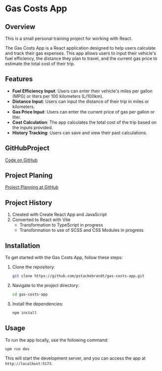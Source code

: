 # Gas Costs App

## Overview

This is a small personal training project for working with React.

The Gas Costs App is a React application designed to help users calculate and track their gas expenses. This app allows users to input their vehicle's fuel efficiency, the distance they plan to travel, and the current gas price to estimate the total cost of their trip.

## Features

- **Fuel Efficiency Input**: Users can enter their vehicle's miles per gallon (MPG) or liters per 100 kilometers (L/100km).
- **Distance Input**: Users can input the distance of their trip in miles or kilometers.
- **Gas Price Input**: Users can enter the current price of gas per gallon or liter.
- **Cost Calculation**: The app calculates the total cost of the trip based on the inputs provided.
- **History Tracking**: Users can save and view their past calculations.

## GitHubProject

[Code on GitHub](https://github.com/pstackebrandt/gas-costs-app)

## Project Planing

[Project Planning at GitHub](https://github.com/users/pstackebrandt/projects/4)

## Project History

1. Created with Create React App and JavaScript
2. Converted to React with Vite
   - Transformation to TypeScript in progress
   - Transformation to use of SCSS and CSS Modules in progress

## Installation

To get started with the Gas Costs App, follow these steps:

1. Clone the repository:

    ```bash
    git clone https://github.com/pstackebrandt/gas-costs-app.git
    ```

2. Navigate to the project directory:

    ```bash
    cd gas-costs-app
    ```

3. Install the dependencies:

    ```bash
    npm install
    ```

## Usage

To run the app locally, use the following command:

```bash
npm run dev
```

This will start the development server, and you can access the app at `http://localhost:5173`.
